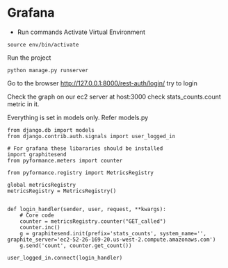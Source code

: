 # Grafana

 - Run commands
  Activate Virtual Environment
  ```
  source env/bin/activate
  ```
  Run the project
  ```
  python manage.py runserver
  ```
  Go to the browser
  http://127.0.0.1:8000/rest-auth/login/
  try to login
  
  Check the graph on our ec2 server at
  host:3000
  check stats_counts.count metric in it.
  

Everything is set in models only.
Refer models.py

```
from django.db import models
from django.contrib.auth.signals import user_logged_in

# For grafana these libararies should be installed
import graphitesend
from pyformance.meters import counter

from pyformance.registry import MetricsRegistry

global metricsRegistry
metricsRegistry = MetricsRegistry()


def login_handler(sender, user, request, **kwargs):
    # Core code
    counter = metricsRegistry.counter("GET_called")
    counter.inc()
    g = graphitesend.init(prefix='stats_counts', system_name='', graphite_server='ec2-52-26-169-20.us-west-2.compute.amazonaws.com')
    g.send('count', counter.get_count())

user_logged_in.connect(login_handler)
```
